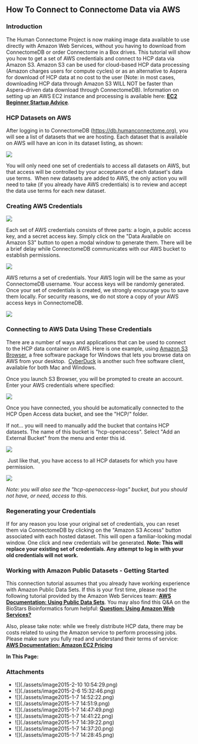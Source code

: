 ## How To Connect to Connectome Data via AWS

### Introduction

The Human Connectome Project is now making image data available to use directly with Amazon Web Services, without you having to download from ConnectomeDB or order Connectome in a Box drives. This tutorial will show you how to get a set of AWS credentials and connect to HCP data via Amazon S3. Amazon S3 can be used for cloud-based HCP data processing (Amazon charges users for compute cycles) or as an alternative to Aspera for download of HCP data at no cost to the user (Note: in most cases, downloading HCP data through Amazon S3 WILL NOT be faster than Aspera-driven data download through ConnectomeDB). Information on setting up an AWS EC2 instance and processing is available here: **[EC2 Beginner Startup Advice](./EC2%20Beginner%20Startup%20Advice.md)**.

### HCP Datasets on AWS

After logging in to ConnectomeDB (<https://db.humanconnectome.org)>, you will see a list of datasets that we are hosting. Each dataset that is available on AWS will have an icon in its dataset listing, as shown: 

 ![](./assets/image2015-1-7%2014:28:45.png)

You will only need one set of credentials to access all datasets on AWS, but that access will be controlled by your acceptance of each dataset's data use terms.  When new datasets are added to AWS, the only action you will need to take (if you already have AWS credentials) is to review and accept the data use terms for each new dataset.

### Creating AWS Credentials

 ![](./assets/image2015-1-7%2014:37:20.png) 

Each set of AWS credentials consists of three parts: a login, a public access key, and a secret access key. Simply click on the "Data Available on Amazon S3" button to open a modal window to generate them. There will be a brief delay while ConnectomeDB communicates with our AWS bucket to establish permissions. 

 ![](./assets/image2015-1-7%2014:39:22.png) 

AWS returns a set of credentials. Your AWS login will be the same as your ConnectomeDB username. Your access keys will be randomly generated. Once your set of credentials is created, we strongly encourage you to save them locally. For security reasons, we do not store a copy of your AWS access keys in ConnectomeDB. 

 ![](./assets/image2015-1-7%2014:41:22.png) 

### Connecting to AWS Data Using These Credentials

There are a number of ways and applications that can be used to connect to the HCP data container on AWS. Here is one example, using [Amazon S3 Browser](http://s3browser.com/), a free software package for Windows that lets you browse data on AWS from your desktop.  [CyberDuck](https://cyberduck.io/) is another such free software client, available for both Mac and Windows. 

Once you launch S3 Browser, you will be prompted to create an account. Enter your AWS credentials where specified: 

 ![](./assets/image2015-1-7%2014:47:49.png) 

Once you have connected, you should be automatically connected to the HCP Open Access data bucket, and see the "HCP/" folder.

If not...
 you will need to manually add the bucket that contains HCP datasets. The name of this bucket is "hcp-openaccess". Select "Add an External Bucket" from the menu and enter this id.
  
![](./assets/image2015-1-7%2014:51:9.png)

 Just like that, you have access to all HCP datasets for which you have permission. 

 ![](./assets/image2015-2-10%2010:54:29.png) 

*Note: you will also see the "hcp-openaccess-logs" bucket, but you should not have, or need, access to this.*

### Regenerating your Credentials

If for any reason you lose your original set of credentials, you can reset them via ConnectomeDB by clicking on the "Amazon S3 Access" button associated with each hosted dataset. This will open a familiar-looking modal window. One click and new credentials will be generated. **Note: This will replace your existing set of credentials. Any attempt to log in with your old credentials will not work.**

  


### Working with Amazon Public Datasets - Getting Started

This connection tutorial assumes that you already have working experience with Amazon Public Data Sets. If this is your first time, please read the following tutorial provided by the Amazon Web Services team: **[AWS Documentation: Using Public Data Sets](http://docs.aws.amazon.com/AWSEC2/latest/UserGuide/using-public-data-sets.html)**. You may also find this Q&A on the BioStars Bioinformatics forum helpful: **[Question: Using Amazon Web Services?](https://www.biostars.org/p/3643/)**

Also, please take note: while we freely distribute HCP data, there may be costs related to using the Amazon service to perform processing jobs. Please make sure you fully read and understand their terms of service: **[AWS Documentation: Amazon EC2 Pricing](http://aws.amazon.com/ec2/pricing/)** 

**In This Page:**

  




### Attachments

- ![](./assets/image2015-2-10 10:54:29.png)
- ![](./assets/image2015-2-6 15:32:46.png)
- ![](./assets/image2015-1-7 14:52:22.png)
- ![](./assets/image2015-1-7 14:51:9.png)
- ![](./assets/image2015-1-7 14:47:49.png)
- ![](./assets/image2015-1-7 14:41:22.png)
- ![](./assets/image2015-1-7 14:39:22.png)
- ![](./assets/image2015-1-7 14:37:20.png)
- ![](./assets/image2015-1-7 14:28:45.png)
